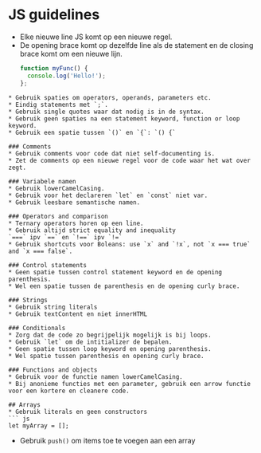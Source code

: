 # JS guidelines

* Elke nieuwe line JS komt op een nieuwe regel.
* De opening brace komt op dezelfde line als de statement en de closing brace komt om een nieuwe lijn.
  ```javascript
  function myFunc() {
    console.log('Hello!');
  };
```
* Gebruik spaties om operators, operands, parameters etc.
* Eindig statements met `;`.
* Gebruik single quotes waar dat nodig is in de syntax.
* Gebruik geen spaties na een statement keyword, function or loop keyword.
* Gebruik een spatie tussen `()` en `{`: `() {`

### Comments
* Gebruik comments voor code dat niet self-documenting is.
* Zet de comments op een nieuwe regel voor de code waar het wat over zegt.

### Variabele namen
* Gebruik lowerCamelCasing.
* Gebruik voor het declareren `let` en `const` niet var.
* Gebruik leesbare semantische namen.

### Operators and comparison
* Ternary operators horen op een line.
* Gebruik altijd strict equality and inequality  
`===` ipv `==` en `!==` ipv `!=`
* Gebruik shortcuts voor Boleans: use `x` and `!x`, not `x === true` and `x === false`.

### Control statements
* Geen spatie tussen control statement keyword en de opening parenthesis.
* Wel een spatie tussen de parenthesis en de opening curly brace.

### Strings
* Gebruik string literals
* Gebruik textContent en niet innerHTML

### Conditionals
* Zorg dat de code zo begrijpelijk mogelijk is bij loops.
* Gebruik `let` om de intitializer de bepalen.
* Geen spatie tussen loop keyword en opening parenthesis.
* Wel spatie tussen parenthesis en opening curly brace.

### Functions and objects
* Gebruik voor de functie namen lowerCamelCasing.
* Bij anonieme functies met een parameter, gebruik een arrow functie voor een kortere en cleanere code.

## Arrays
* Gebruik literals en geen constructors  
``` js
let myArray = [];
```
* Gebruik `push()` om items toe te voegen aan een array
